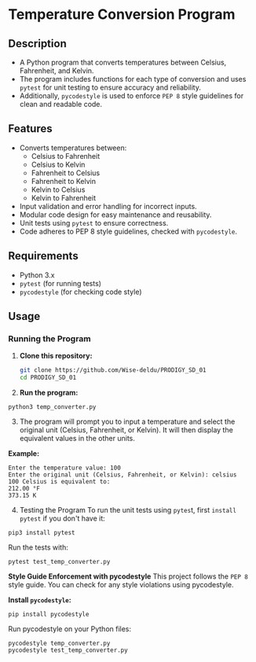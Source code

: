 # Temperature Conversion Program

## Description
* A Python program that converts temperatures between Celsius, Fahrenheit, and Kelvin. 
* The program includes functions for each type of conversion and uses `pytest` for unit testing to ensure accuracy and reliability. 
* Additionally, `pycodestyle` is used to enforce `PEP 8` style guidelines for clean and readable code.

## Features
- Converts temperatures between:
  - Celsius to Fahrenheit
  - Celsius to Kelvin
  - Fahrenheit to Celsius
  - Fahrenheit to Kelvin
  - Kelvin to Celsius
  - Kelvin to Fahrenheit
- Input validation and error handling for incorrect inputs.
- Modular code design for easy maintenance and reusability.
- Unit tests using `pytest` to ensure correctness.
- Code adheres to PEP 8 style guidelines, checked with `pycodestyle`.

## Requirements
* Python 3.x
* `pytest` (for running tests)
* `pycodestyle` (for checking code style)


## Usage

### Running the Program
1. **Clone this repository:**
   ```bash
   git clone https://github.com/Wise-deldu/PRODIGY_SD_01
   cd PRODIGY_SD_01
2. **Run the program:**
```
python3 temp_converter.py
```

3. The program will prompt you to input a temperature and select the original unit (Celsius, Fahrenheit, or Kelvin). It will then display the equivalent values in the other units.

**Example:**
```
Enter the temperature value: 100
Enter the original unit (Celsius, Fahrenheit, or Kelvin): celsius
100 Celsius is equivalent to:
212.00 °F
373.15 K
```
4. Testing the Program
To run the unit tests using `pytes`t, first `install pytest` if you don't have it:
```
pip3 install pytest
```
Run the tests with:
```
pytest test_temp_converter.py
```

**Style Guide Enforcement with pycodestyle**
This project follows the `PEP 8` style guide. You can check for any style violations using pycodestyle.

**Install `pycodestyle`:**
```
pip install pycodestyle
```
Run pycodestyle on your Python files:
```
pycodestyle temp_converter.py
pycodestyle test_temp_converter.py
```

